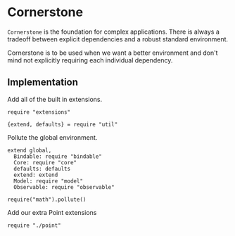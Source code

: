Cornerstone
===========

`Cornerstone` is the foundation for complex applications. There is always a
tradeoff between explicit dependencies and a robust standard environment.

Cornerstone is to be used when we want a better environment and don't mind
not explicitly requiring each individual dependency.

Implementation
--------------

Add all of the built in extensions.

    require "extensions"

    {extend, defaults} = require "util"

Pollute the global environment.

    extend global,
      Bindable: require "bindable"
      Core: require "core"
      defaults: defaults
      extend: extend
      Model: require "model"
      Observable: require "observable"

    require("math").pollute()

Add our extra Point extensions

    require "./point"
